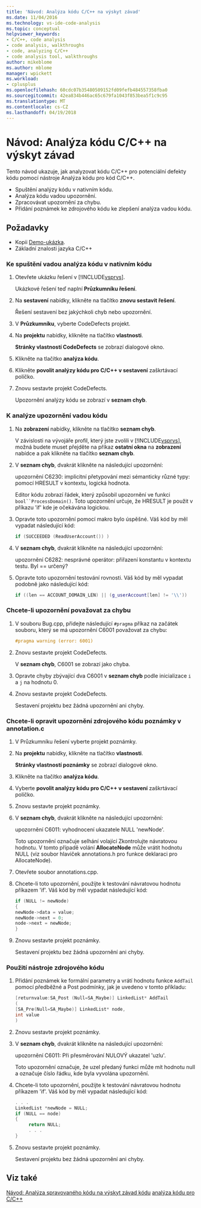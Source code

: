 ```yaml
---
title: 'Návod: Analýza kódu C/C++ na výskyt závad'
ms.date: 11/04/2016
ms.technology: vs-ide-code-analysis
ms.topic: conceptual
helpviewer_keywords:
- C/C++, code analysis
- code analysis, walkthroughs
- code, analyzing C/C++
- code analysis tool, walkthroughs
author: mikeblome
ms.author: mblome
manager: wpickett
ms.workload:
- cplusplus
ms.openlocfilehash: 60cdc07b35480509152fd09fefb484557358fba0
ms.sourcegitcommit: 42ea834b446ac65c679fa1043f853bea5f1c9c95
ms.translationtype: MT
ms.contentlocale: cs-CZ
ms.lasthandoff: 04/19/2018
---
```

# <a name="walkthrough-analyzing-cc-code-for-defects"></a>Návod: Analýza kódu C/C++ na výskyt závad

Tento návod ukazuje, jak analyzovat kódu C/C++ pro potenciální defekty kódu pomocí nástroje Analýza kódu pro kód C/C++.

- Spuštění analýzy kódu v nativním kódu.
- Analýza kódu vadou upozornění.
- Zpracovávat upozornění za chybu.
- Přidání poznámek ke zdrojového kódu ke zlepšení analýza vadou kódu.

## <a name="prerequisites"></a>Požadavky

- Kopii [Demo-ukázka](../code-quality/demo-sample.md).
- Základní znalosti jazyka C/C++

### <a name="to-run-code-defect-analysis-on-native-code"></a>Ke spuštění vadou analýza kódu v nativním kódu

1. Otevřete ukázku řešení v [!INCLUDE[vsprvs](../code-quality/includes/vsprvs_md.md)].

     Ukázkové řešení teď naplní **Průzkumníku řešení**.

2. Na **sestavení** nabídky, klikněte na tlačítko **znovu sestavit řešení**.

     Řešení sestavení bez jakýchkoli chyb nebo upozornění.

3. V **Průzkumníku**, vyberte CodeDefects projekt.

4. Na **projektu** nabídky, klikněte na tlačítko **vlastnosti**.

     **Stránky vlastností CodeDefects** se zobrazí dialogové okno.

5. Klikněte na tlačítko **analýza kódu**.

6. Klikněte **povolit analýzy kódu pro C/C++ v sestavení** zaškrtávací políčko.

7. Znovu sestavte projekt CodeDefects.

     Upozornění analýzy kódu se zobrazí v **seznam chyb**.

### <a name="to-analyze-code-defect-warnings"></a>K analýze upozornění vadou kódu

1. Na **zobrazení** nabídky, klikněte na tlačítko **seznam chyb**.

     V závislosti na vývojáře profil, který jste zvolili v [!INCLUDE[vsprvs](../code-quality/includes/vsprvs_md.md)], možná budete muset přejděte na příkaz **ostatní okna** na **zobrazení** nabídce a pak klikněte na tlačítko **seznam chyb**.

2. V **seznam chyb**, dvakrát klikněte na následující upozornění:

     upozornění C6230: implicitní přetypování mezi sémanticky různé typy: pomocí HRESULT v kontextu, logická hodnota.

     Editor kódu zobrazí řádek, který způsobil upozornění ve funkci `bool``ProcessDomain()`. Toto upozornění určuje, že HRESULT je použit v příkazu 'if' kde je očekávána logickou.

3. Opravte toto upozornění pomocí makro bylo úspěšné. Váš kód by měl vypadat následující kód:

   ```cpp
   if (SUCCEEDED (ReadUserAccount()) )
   ```

4. V **seznam chyb**, dvakrát klikněte na následující upozornění:

     upozornění C6282: nesprávné operátor: přiřazení konstantu v kontextu testu. Byl == určený?

5. Opravte toto upozornění testování rovnosti. Váš kód by měl vypadat podobně jako následující kód:

   ```cpp
   if ((len == ACCOUNT_DOMAIN_LEN) || (g_userAccount[len] != '\\'))
   ```

### <a name="to-treat-warning-as-an-error"></a>Chcete-li upozornění považovat za chybu

1. V souboru Bug.cpp, přidejte následující `#pragma` příkaz na začátek souboru, který se má upozornění C6001 považovat za chybu:

   ```cpp
   #pragma warning (error: 6001)
   ```

2. Znovu sestavte projekt CodeDefects.

     V **seznam chyb**, C6001 se zobrazí jako chyba.

3. Opravte chyby zbývající dva C6001 v **seznam chyb** podle inicializace `i` a `j` na hodnotu 0.

4. Znovu sestavte projekt CodeDefects.

     Sestavení projektu bez žádná upozornění ani chyby.

### <a name="to-correct-the-source-code-annotation-warnings-in-annotationc"></a>Chcete-li opravit upozornění zdrojového kódu poznámky v annotation.c

1. V Průzkumníku řešení vyberte projekt poznámky.

2. Na **projektu** nabídky, klikněte na tlačítko **vlastnosti**.

     **Stránky vlastností poznámky** se zobrazí dialogové okno.

3. Klikněte na tlačítko **analýza kódu**.

4. Vyberte **povolit analýzy kódu pro C/C++ v sestavení** zaškrtávací políčko.

5. Znovu sestavte projekt poznámky.

6. V **seznam chyb**, dvakrát klikněte na následující upozornění:

     upozornění C6011: vyhodnocení ukazatele NULL 'newNode'.

     Toto upozornění označuje selhání volající Zkontrolujte návratovou hodnotu. V tomto případě volání **AllocateNode** může vrátit hodnotu NULL (viz soubor hlaviček annotations.h pro funkce deklaraci pro AllocateNode).

7. Otevřete soubor annotations.cpp.

8. Chcete-li toto upozornění, použijte k testování návratovou hodnotu příkazem 'if'. Váš kód by měl vypadat následující kód:

   ```cpp
   if (NULL != newNode)
   {
   newNode->data = value;
   newNode->next = 0;
   node->next = newNode;
   }
   ```

9. Znovu sestavte projekt poznámky.

     Sestavení projektu bez žádná upozornění ani chyby.

### <a name="to-use-source-code-annotation"></a>Použití nástroje zdrojového kódu

1. Přidání poznámek ke formální parametry a vrátí hodnotu funkce `AddTail` pomocí předběžné a Post podmínky, jak je uvedeno v tomto příkladu:

   ```cpp
   [returnvalue:SA_Post (Null=SA_Maybe)] LinkedList* AddTail
   (
   [SA_Pre(Null=SA_Maybe)] LinkedList* node,
   int value
   )
   ```

2. Znovu sestavte projekt poznámky.

3. V **seznam chyb**, dvakrát klikněte na následující upozornění:

     upozornění C6011: Při přesměrování NULOVÝ ukazatel 'uzlu'.

     Toto upozornění označuje, že uzel předaný funkci může mít hodnotu null a označuje číslo řádku, kde byla vyvolána upozornění.

4. Chcete-li toto upozornění, použijte k testování návratovou hodnotu příkazem 'if'. Váš kód by měl vypadat následující kód:

   ```cpp
   . . .
   LinkedList *newNode = NULL;
   if (NULL == node)
   {
        return NULL;
        . . .
   }
   ```

5. Znovu sestavte projekt poznámky.

     Sestavení projektu bez žádná upozornění ani chyby.

## <a name="see-also"></a>Viz také

[Návod: Analýza spravovaného kódu na výskyt závad kódu](../code-quality/walkthrough-analyzing-managed-code-for-code-defects.md)
[analýza kódu pro C/C++](../code-quality/code-analysis-for-c-cpp-overview.md)